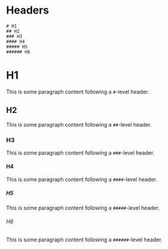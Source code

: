 # Headers

```
# H1
## H2
### H3
#### H4
##### H5
###### H6
```

# H1

This is some paragraph content following a `#`-level header.

## H2

This is some paragraph content following a `##`-level header.

### H3

This is some paragraph content following a `###`-level header.

#### H4

This is some paragraph content following a `####`-level header.

##### H5

This is some paragraph content following a `#####`-level header.

###### H6

This is some paragraph content following a `######`-level header.
